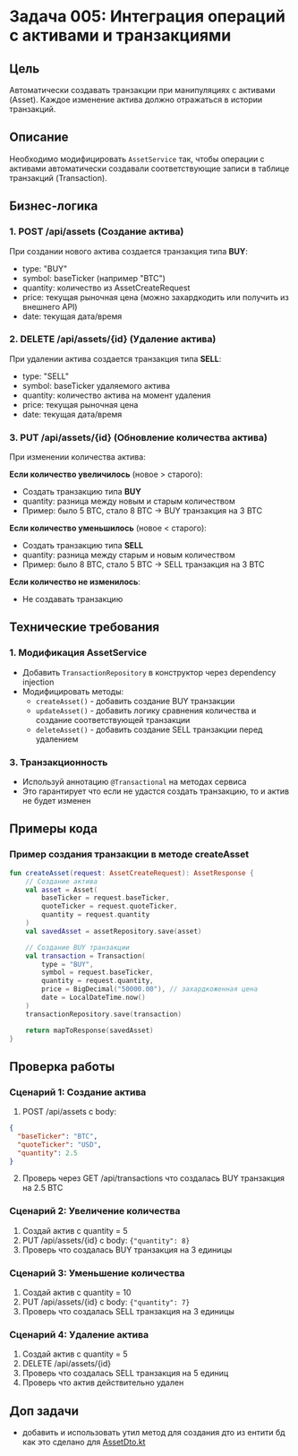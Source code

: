# Задача 005: Интеграция операций с активами и транзакциями

## Цель
Автоматически создавать транзакции при манипуляциях с активами (Asset). Каждое изменение актива должно отражаться в истории транзакций.

## Описание
Необходимо модифицировать `AssetService` так, чтобы операции с активами автоматически создавали соответствующие записи в таблице транзакций (Transaction).

## Бизнес-логика

### 1. POST /api/assets (Создание актива)
При создании нового актива создается транзакция типа **BUY**:
- type: "BUY"
- symbol: baseTicker (например "BTC")
- quantity: количество из AssetCreateRequest
- price: текущая рыночная цена (можно захардкодить или получить из внешнего API)
- date: текущая дата/время

### 2. DELETE /api/assets/{id} (Удаление актива)
При удалении актива создается транзакция типа **SELL**:
- type: "SELL"
- symbol: baseTicker удаляемого актива
- quantity: количество актива на момент удаления
- price: текущая рыночная цена
- date: текущая дата/время

### 3. PUT /api/assets/{id} (Обновление количества актива)
При изменении количества актива:

**Если количество увеличилось** (новое > старого):
- Создать транзакцию типа **BUY**
- quantity: разница между новым и старым количеством
- Пример: было 5 BTC, стало 8 BTC → BUY транзакция на 3 BTC

**Если количество уменьшилось** (новое < старого):
- Создать транзакцию типа **SELL**
- quantity: разница между старым и новым количеством
- Пример: было 8 BTC, стало 5 BTC → SELL транзакция на 3 BTC

**Если количество не изменилось**:
- Не создавать транзакцию

## Технические требования

### 1. Модификация AssetService
- Добавить `TransactionRepository` в конструктор через dependency injection
- Модифицировать методы:
  - `createAsset()` - добавить создание BUY транзакции
  - `updateAsset()` - добавить логику сравнения количества и создание соответствующей транзакции
  - `deleteAsset()` - добавить создание SELL транзакции перед удалением

### 3. Транзакционность
- Используй аннотацию `@Transactional` на методах сервиса
- Это гарантирует что если не удастся создать транзакцию, то и актив не будет изменен

## Примеры кода


### Пример создания транзакции в методе createAsset
```kotlin
fun createAsset(request: AssetCreateRequest): AssetResponse {
    // Создание актива
    val asset = Asset(
        baseTicker = request.baseTicker,
        quoteTicker = request.quoteTicker,
        quantity = request.quantity
    )
    val savedAsset = assetRepository.save(asset)

    // Создание BUY транзакции
    val transaction = Transaction(
        type = "BUY",
        symbol = request.baseTicker,
        quantity = request.quantity,
        price = BigDecimal("50000.00"), // захардкоженная цена
        date = LocalDateTime.now()
    )
    transactionRepository.save(transaction)

    return mapToResponse(savedAsset)
}
```

## Проверка работы

### Сценарий 1: Создание актива
1. POST /api/assets с body:
```json
{
  "baseTicker": "BTC",
  "quoteTicker": "USD",
  "quantity": 2.5
}
```
2. Проверь через GET /api/transactions что создалась BUY транзакция на 2.5 BTC

### Сценарий 2: Увеличение количества
1. Создай актив с quantity = 5
2. PUT /api/assets/{id} с body: `{"quantity": 8}`
3. Проверь что создалась BUY транзакция на 3 единицы

### Сценарий 3: Уменьшение количества
1. Создай актив с quantity = 10
2. PUT /api/assets/{id} с body: `{"quantity": 7}`
3. Проверь что создалась SELL транзакция на 3 единицы

### Сценарий 4: Удаление актива
1. Создай актив с quantity = 5
2. DELETE /api/assets/{id}
3. Проверь что создалась SELL транзакция на 5 единиц
4. Проверь что актив действительно удален




## Доп задачи 
- добавить и использовать утил метод для создания дто  из ентити бд  как это сделано для [AssetDto.kt](../src/main/kotlin/com/sanya/mg/sanyademo/api/asset/dto/AssetDto.kt)
